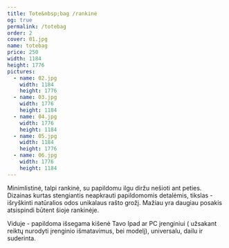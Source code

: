 ```yaml
---
title: Tote&nbsp;bag /rankinė
og: true
permalink: /totebag
order: 2
cover: 01.jpg
name: totebag
price: 250
width: 1184
height: 1776
pictures:
  - name: 02.jpg
    width: 1184
    height: 1776
  - name: 03.jpg
    width: 1776
    height: 1184
  - name: 04.jpg
    width: 1776
    height: 1184
  - name: 05.jpg
    width: 1184
    height: 1776
  - name: 06.jpg
    width: 1776
    height: 1184
---
```


Minimlistinė, talpi rankinė, su papildomu ilgu diržu nešioti ant peties.
Dizainas kurtas stengiantis neapkrauti papildomomis detalėmis, tikslas - išryškinti natūralios odos unikalaus rašto grožį. Mažiau yra daugiau posakis atsispindi būtent šioje rankinėje.

Viduje - papildoma išsegama kišenė Tavo Ipad ar PC įrenginiui ( užsakant reiktų nurodyti įrenginio išmatavimus, bei modelį), universalu, dailu ir suderinta.
